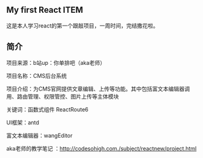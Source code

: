 ## My first React ITEM

这是本人学习react的第一个跟敲项目，一周时间，完结撒花啦。

## 简介

项目来源：b站up：你单排吧（aka老师）

项目名称：CMS后台系统

项目介绍：为CMS官网提供文章编辑、上传等功能。其中包括富文本编辑器调用、路由管理、权限管控、图片上传等主体模块

关键词：函数式组件 ReactRoute6

UI框架：antd

富文本编辑器：wangEditor

aka老师的教学笔记 ：http://codesohigh.com./subject/reactnew/project.html
